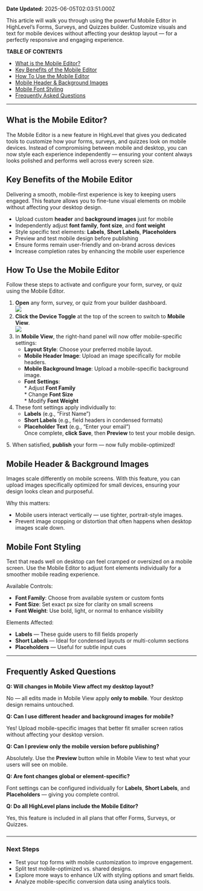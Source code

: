 **Date Updated:** 2025-06-05T02:03:51.000Z

This article will walk you through using the powerful Mobile Editor in HighLevel’s Forms, Surveys, and Quizzes builder. Customize visuals and text for mobile devices without affecting your desktop layout — for a perfectly responsive and engaging experience.

  
**TABLE OF CONTENTS**

* [What is the Mobile Editor?](#What-is-the-Mobile-Editor?)
* [Key Benefits of the Mobile Editor](#Key-Benefits-of-the-Mobile-Editor)
* [How To Use the Mobile Editor](#How-To-Use-the-Mobile-Editor)
* [Mobile Header & Background Images](#Mobile-Header-&-Background-Images)
* [Mobile Font Styling](#Mobile-Font-Styling)
* [Frequently Asked Questions](#Frequently-Asked-Questions)

---

## **What is the Mobile Editor?**

  
The Mobile Editor is a new feature in HighLevel that gives you dedicated tools to customize how your forms, surveys, and quizzes look on mobile devices. Instead of compromising between mobile and desktop, you can now style each experience independently — ensuring your content always looks polished and performs well across every screen size.

##   

## **Key Benefits of the Mobile Editor**

  
Delivering a smooth, mobile-first experience is key to keeping users engaged. This feature allows you to fine-tune visual elements on mobile without affecting your desktop design.

* Upload custom **header** and **background images** just for mobile
* Independently adjust **font family**, **font size**, and **font weight**
* Style specific text elements: **Labels**, **Short Labels**, **Placeholders**
* Preview and test mobile design before publishing
* Ensure forms remain user-friendly and on-brand across devices
* Increase completion rates by enhancing the mobile user experience

##   

## **How To Use the Mobile Editor**

  
Follow these steps to activate and configure your form, survey, or quiz using the Mobile Editor.

1. **Open** any form, survey, or quiz from your builder dashboard.  
![](https://s3.amazonaws.com/cdn.freshdesk.com/data/helpdesk/attachments/production/155047765746/original/WLW2pIjU1oURMGynOfMxSUyYBiGyWTG7lQ.png?1749068777)
2. **Click the Device Toggle** at the top of the screen to switch to **Mobile View**.  
![](https://s3.amazonaws.com/cdn.freshdesk.com/data/helpdesk/attachments/production/155047765949/original/OqX7HBaCddbhDXWsaMDIy4hpofLBWXfKZw.png?1749069210)
1. In **Mobile View**, the right-hand panel will now offer mobile-specific settings:  
   * **Layout Style**: Choose your preferred mobile layout.  
   * **Mobile Header Image**: Upload an image specifically for mobile headers.  
   * **Mobile Background Image**: Upload a mobile-specific background image.  
   * **Font Settings**:  
         * Adjust **Font Family**  
         * Change **Font Size**  
         * Modify **Font Weight**
2. These font settings apply individually to:  
   * **Labels** (e.g., “First Name”)  
   * **Short Labels** (e.g., field headers in condensed formats)  
   * **Placeholder Text** (e.g., “Enter your email”)  
   Once complete, **click Save**, then **Preview** to test your mobile design.

5\. When satisfied, **publish** your form — now fully mobile-optimized!

##   

## **Mobile Header & Background Images**

  
Images scale differently on mobile screens. With this feature, you can upload images specifically optimized for small devices, ensuring your design looks clean and purposeful.

  
Why this matters:

* Mobile users interact vertically — use tighter, portrait-style images.
* Prevent image cropping or distortion that often happens when desktop images scale down.

##   

## **Mobile Font Styling**

  
Text that reads well on desktop can feel cramped or oversized on a mobile screen. Use the Mobile Editor to adjust font elements individually for a smoother mobile reading experience.

  
Available Controls:

* **Font Family**: Choose from available system or custom fonts
* **Font Size**: Set exact px size for clarity on small screens
* **Font Weight**: Use bold, light, or normal to enhance visibility

  
Elements Affected:

* **Labels** — These guide users to fill fields properly
* **Short Labels** — Ideal for condensed layouts or multi-column sections
* **Placeholders** — Useful for subtle input cues

---

## **Frequently Asked Questions**

  
**Q: Will changes in Mobile View affect my desktop layout?**

No — all edits made in Mobile View apply **only to mobile**. Your desktop design remains untouched.

  
**Q: Can I use different header and background images for mobile?**

Yes! Upload mobile-specific images that better fit smaller screen ratios without affecting your desktop version.

  
**Q: Can I preview only the mobile version before publishing?**

Absolutely. Use the **Preview** button while in Mobile View to test what your users will see on mobile.

  
**Q: Are font changes global or element-specific?**

Font settings can be configured individually for **Labels**, **Short Labels**, and **Placeholders** — giving you complete control.

  
**Q: Do all HighLevel plans include the Mobile Editor?**

Yes, this feature is included in all plans that offer Forms, Surveys, or Quizzes.

###   

---

### **Next Steps**

* Test your top forms with mobile customization to improve engagement.
* Split test mobile-optimized vs. shared designs.
* Explore more ways to enhance UX with styling options and smart fields.
* Analyze mobile-specific conversion data using analytics tools.